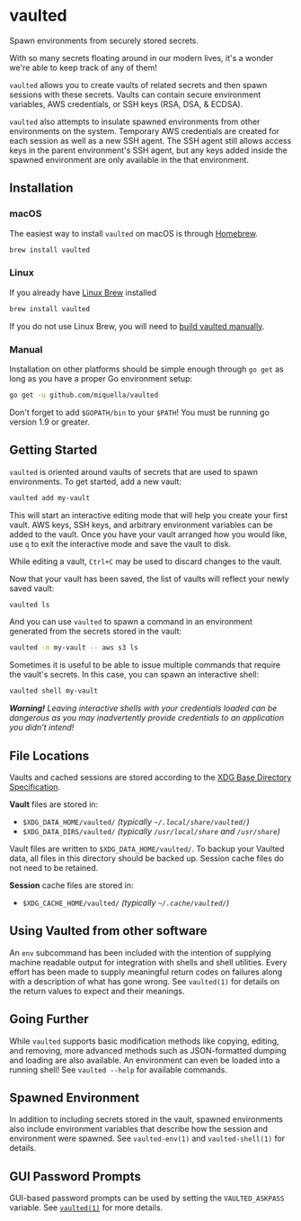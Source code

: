 vaulted
=======

Spawn environments from securely stored secrets.

With so many secrets floating around in our modern lives, it's a wonder we're
able to keep track of any of them!

`vaulted` allows you to create vaults of related secrets and then spawn
sessions with these secrets. Vaults can contain secure environment
variables, AWS credentials, or SSH keys (RSA, DSA, & ECDSA).

`vaulted` also attempts to insulate spawned environments from other
environments on the system. Temporary AWS credentials are created for each
session as well as a new SSH agent. The SSH agent still allows access keys in
the parent environment's SSH agent, but any keys added inside the spawned
environment are only available in the that environment.

Installation
------------

### macOS

The easiest way to install `vaulted` on macOS is through
[Homebrew](http://brew.sh/).

```sh
brew install vaulted
```

### Linux

If you already have [Linux Brew](http://linuxbrew.sh/) installed

```sh
brew install vaulted
```

If you do not use Linux Brew, you will need to [build vaulted manually](#manual).

### Manual

Installation on other platforms should be simple enough through `go get` as
long as you have a proper Go environment setup:

```sh
go get -u github.com/miquella/vaulted
```

Don't forget to add `$GOPATH/bin` to your `$PATH`! You must be running go version
1.9 or greater.

Getting Started
---------------

`vaulted` is oriented around vaults of secrets that are used to spawn
environments. To get started, add a new vault:

```sh
vaulted add my-vault
```

This will start an interactive editing mode that will help you create your
first vault. AWS keys, SSH keys, and arbitrary environment variables can be
added to the vault. Once you have your vault arranged how you would like, use
`q` to exit the interactive mode and save the vault to disk.

While editing a vault, `Ctrl+C` may be used to discard changes to the
vault.

Now that your vault has been saved, the list of vaults will reflect your newly
saved vault:

```sh
vaulted ls
```

And you can use `vaulted` to spawn a command in an environment generated from
the secrets stored in the vault:

```sh
vaulted -n my-vault -- aws s3 ls
```

Sometimes it is useful to be able to issue multiple commands that require the
vault's secrets. In this case, you can spawn an interactive shell:

```sh
vaulted shell my-vault
```

_**Warning!** Leaving interactive shells with your credentials loaded can be
dangerous as you may inadvertently provide credentials to an application you
didn't intend!_

File Locations
--------------

Vaults and cached sessions are stored according to the [XDG Base Directory Specification][xdg].

**Vault** files are stored in:

* `$XDG_DATA_HOME/vaulted/` _(typically `~/.local/share/vaulted/`)_
* `$XDG_DATA_DIRS/vaulted/` _(typically `/usr/local/share` and `/usr/share`)_

Vault files are written to `$XDG_DATA_HOME/vaulted/`. To backup your Vaulted data, all files in
this directory should be backed up. Session cache files do not need to be retained.

**Session** cache files are stored in:

* `$XDG_CACHE_HOME/vaulted/` _(typically `~/.cache/vaulted/`)_

[xdg]: https://standards.freedesktop.org/basedir-spec/basedir-spec-latest.html

Using Vaulted from other software
---------------------------------

An `env` subcommand has been included with the intention of supplying machine
readable output for integration with shells and shell utilities. Every effort
has been made to supply meaningful return codes on failures along with a
description of what has gone wrong. See `vaulted(1)` for details on the return
values to expect and their meanings.

Going Further
-------------

While `vaulted` supports basic modification methods like copying, editing, and
removing, more advanced methods such as JSON-formatted dumping and loading are
also available. An environment can even be loaded into a running shell! See
`vaulted --help` for available commands.

Spawned Environment
-------------------

In addition to including secrets stored in the vault, spawned environments also
include environment variables that describe how the session and environment
were spawned. See `vaulted-env(1)` and `vaulted-shell(1)` for details.

GUI Password Prompts
--------------------

GUI-based password prompts can be used by setting the `VAULTED_ASKPASS`
variable. See [`vaulted(1)`](doc/vaulted.1.md) for more details.
